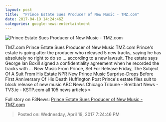 ```yaml
---
layout: post
title:  "Prince Estate Sues Producer of New Music - TMZ.com"
date: 2017-04-19 14:24:46Z
categories: google-news-entertaintment
---
```


![Prince Estate Sues Producer of New Music - TMZ.com](http://ll-media.tmz.com/2017/04/19/0419-prince-george-ian-boxill-getty-01-1200x630.jpg)

TMZ.com Prince Estate Sues Producer of New Music TMZ.com Prince's estate is going after the producer who released 5 new tracks, saying he has absolutely no right to do so ... according to a new lawsuit. The estate says George Ian Boxill signed a confidentiality agreement when he recorded the tracks with ... New Music From Prince, Set For Release Friday, The Subject Of A Suit From His Estate NPR New Prince Music Surprise-Drops Before First Anniversary Of His Death Huffington Post Prince's estate files suit to block release of new music ABC News Chicago Tribune - Breitbart News - TV3.ie - KSTP.com all 105 news articles »


Full story on F3News: [Prince Estate Sues Producer of New Music - TMZ.com](http://www.f3nws.com/n/QVPaZC)

> Posted on: Wednesday, April 19, 2017 7:24:46 PM
